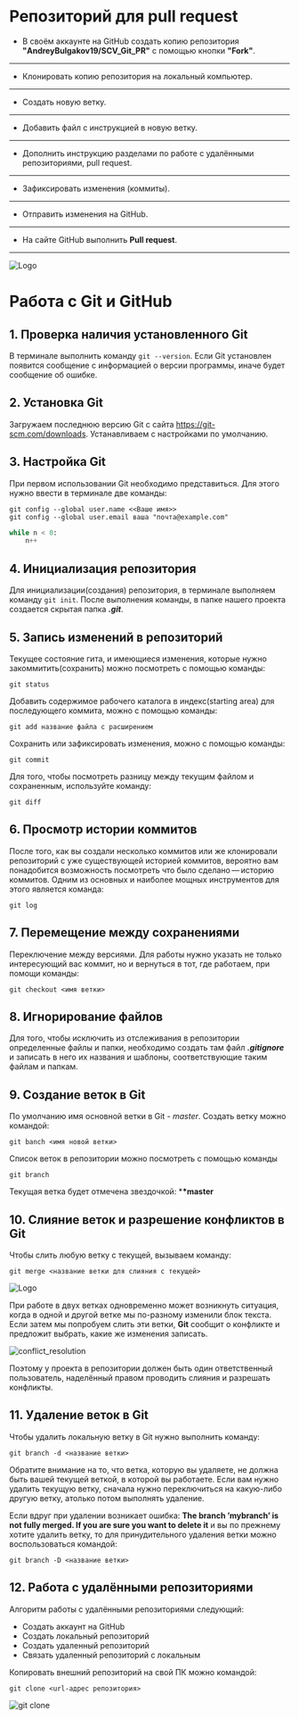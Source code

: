 # Репозиторий для **pull request**
* В своём аккаунте на GitHub создать копию репозитория **"AndreyBulgakov19/SCV_Git_PR"** с помощью кнопки **"Fork"**.
---
* Клонировать копию репозитория на локальный компьютер.
---
* Создать новую ветку.
---
* Добавить файл с инструкцией в новую ветку.
---
* Дополнить инструкцию разделами по работе с удалёнными репозиториями, pull request.
---
* Зафиксировать изменения (коммиты).
---
* Отправить изменения на GitHub.
---
* На сайте GitHub выполнить **Pull request**.
---

![Logo](741f077b3e37e172d7b986e2d2a47528.jpeg)
# Работа с Git и GitHub

## 1. Проверка наличия установленного Git
В терминале выполнить команду `git --version`.
Если Git установлен появится сообщение с информацией о версии программы, иначе будет сообщение об ошибке.

## 2. Установка Git
Загружаем последнюю версию Git с сайта https://git-scm.com/downloads. Устанавливаем с настройками по умолчанию.

## 3. Настройка Git
При первом использовании Git необходимо представиться. Для этого нужно ввести в терминале две команды:

```
git config --global user.name <<Ваше имя>>
git config --global user.email ваша "почта@example.com"
```

```Python
while n < 0:
    n++
```

## 4. Инициализация репозитория
Для инициализации(создания) репозитория, в терминале выполняем команду `git init`. После выполнения команды, в папке нашего проекта создается скрытая папка ***.git***.

## 5. Запись изменений в репозиторий
Текущее состояние гита, и имеющиеся изменения, которые нужно закоммитить(сохранить) можно посмотреть с помощью команды:
```
git status
```
Добавить содержимое рабочего каталога в индекс(starting area) для последующего коммита, можно с помощью команды:
```
git add название файла с расширением
```
Сохранить или зафиксировать изменения, можно с помощью команды:
```
git commit
```
Для того, чтобы посмотреть разницу между текущим файлом и сохраненным, используйте команду:
```
git diff
```
 
## 6. Просмотр истории коммитов
После того, как вы создали несколько коммитов или же клонировали репозиторий с уже существующей историей коммитов, вероятно вам понадобится возможность посмотреть что было сделано — историю коммитов. Одним из основных и наиболее мощных инструментов для этого является команда:
```
git log
```

## 7. Перемещение между сохранениями
Переключение между версиями. Для работы нужно указать не только интересующий вас коммит, но и вернуться в тот, где работаем, при помощи команды:
```
git checkout <имя ветки>
```

## 8. Игнорирование файлов
Для того, чтобы исключить из отслеживания в репозитории определенные файлы и папки, необходимо создать там файл ***.gitignore*** и записать в него их названия и шаблоны, соответствующие таким файлам и папкам.

## 9. Создание веток в Git
По умолчанию имя основной ветки в Git - *master*.
Создать ветку можно командой:
```
git banch <имя новой ветки>
```
Список веток в репозитории можно посмотреть с помощью команды
```
git branch
```
Текущая ветка будет отмечена звездочкой: ***\*master**

## 10. Слияние веток и разрешение конфликтов в Git
Чтобы слить любую ветку с текущей, вызываем команду:
```
git merge <название ветки для слияния с текущей>
```
![Logo](789605848.jpeg)

При работе в двух ветках одновременно может возникнуть ситуация, когда в одной и другой ветке мы по-разному изменили блок текста. Если затем мы попробуем слить эти ветки, **Git** сообщит о конфликте и предложит выбрать, какие же изменения записать.

![conflict_resolution](934854509804580380580.JPG)

Поэтому у проекта в репозитории должен быть один ответственный пользователь, наделённый правом проводить слияния и разрешать конфликты.

## 11. Удаление веток в Git
Чтобы удалить локальную ветку в Git нужно выполнить команду:
```
git branch -d <название ветки>
```

Обратите внимание на то, что ветка, которую вы удаляете, не должна быть вашей текущей веткой, в которой вы работаете. Если вам нужно удалить текущую ветку, сначала нужно переключиться на какую-либо другую ветку, атолько потом выполнять удаление.

Если вдруг при удалении возникает ошибка: **The branch ’mybranch’ is not fully merged. If you are sure you want to delete it** и вы по прежнему хотите удалить ветку, то для принудительного удаления ветки можно воспользоваться командой:
```
git branch -D <название ветки> 
```
## 12.  Работа с удалёнными репозиториями
Алгоритм работы с удалёнными репозиториями следующий:
- Создать аккаунт на GitHub
- Создать локальный репозиторий
- Создать удаленный репозиторий
- Связать удаленный репозиторий с локальным

Копировать внешний репозиторий на свой ПК можно командой:
```
git clone <url-адрес репозитория>
```
![git clone](1212.JPG)